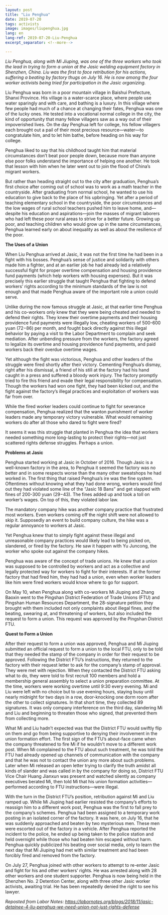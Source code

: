 ```yaml
---
layout: post
title: "Liu Penghua"
date: 2019-07-20
tags: activists
image: images/liupenghua.jpg
lang: en
lang-ref: 2019-07-20-Liu-Penghua
excerpt_separator: <!--more-->

---
```


<em>Liu Penghua, along with Mi Jiuping, was one of the three workers who took the lead in trying to form a union at the Jasic welding equipment factory in Shenzhen, China. Liu was the first to face retribution for his actions, suffering a beating by factory thugs on July 16. He is now among the four worker activists being tried for participation in the Jasic organizing.</em>

Liu Penghua was born in a poor mountain village in Baishui Prefecture, Shanxi Province. His village is a water-scarce place, where people use water sparingly and with care, and bathing is a luxury. In this village where few people had much of a chance at changing their fates, Penghua was one of the lucky ones. He tested into a vocational normal college in the city, the kind of opportunity that many fellow villagers saw as a way out of their impoverished lives. On the day Penghua left for college, his fellow villagers each brought out a pail of their most precious resource—water—to congratulate him, and to let him bathe, before heading on his way for college.

Penghua liked to say that his childhood taught him that material circumstances don’t beat poor people down, because more than anyone else poor folks understand the importance of helping one another. He took that lesson with him when he later went out to join the flood of China’s migrant workers.

But rather than heading straight out to the city after graduation, Penghua’s first choice after coming out of school was to work as a math teacher in the countryside. After graduating from normal school, he wanted to use his education to give back to the place of his upbringing. Yet after a period of teaching elementary school in the countryside, the poor circumstances and the low wages of rural school teachers pushed him to leave home, and—despite his education and aspirations—join the masses of migrant laborers who had left these poor rural areas to strive for a better future. Growing up poor, and teaching children who would grow up in the same circumstances, Penghua learned early on about inequality as well as about the resilience of the poor.


<strong>The Uses of a Union</strong>

When Liu Penghua arrived at Jasic, it was not the first time he had been in a fight with his bosses. Penghua’s sense of justice and solidarity with others made him a fighter, and at an earlier job he had already led a relatively successful fight for proper overtime compensation and housing providence fund payments (which help workers with housing expenses). But it was precisely this earlier struggle that taught Penghua that fighting to defend workers’ rights according to the minimum standards of the law is not enough and that made Penghua aware of the important role a union could serve.

Unlike during the now famous struggle at Jasic, at that earlier time Penghua and his co-workers only knew that they were being cheated and needed to defend their rights. They knew their overtime payments and their housing providence fund payments were illegally low, cheating workers of 500-600 yuan ($72-$86) per month, and fought back directly against this illegal behavior by paying a visit to the Labor Department to complain and seek mediation. After unbending pressure from the workers, the factory agreed to legalize its overtime and housing providence fund payments, and paid workers back their overdue overtime wages.

Yet although the fight was victorious, Penghua and other leaders of the struggle were fired shortly after their victory. Cementing Penghua’s dismay, right after his dismissal, a friend of his still at the factory had his hand caught in a press and suffered a bloody work injury. The factory promptly tried to fire this friend and evade their legal responsibility for compensation. Though the workers had won one fight, they had been kicked out, and the fight against the factory’s illegal practices and exploitation of workers was far from over.

While the fired worker leaders could continue to fight for severance compensation, Penghua realized that the wanton punishment of worker leaders made any temporary victory vulnerable. What would remaining workers do after all those who dared to fight were fired?

It seems it was this struggle that planted in Penghua the idea that workers needed something more long-lasting to protect their rights—not just scattered rights defense struggles. Perhaps a union.


<strong>Problems at Jasic</strong>

Penghua started working at Jasic in October of 2016. Though Jasic is a well-known factory in the area, to Penghua it seemed the factory was no better and in some respects worse than the many other sweatshops he had worked in. The first thing that raised Penghua’s ire was the fine system. Oftentimes without knowing what they had done wrong, workers would find out they had violated some line of the “Jasic 18 Bans” and get slapped with fines of 200-300 yuan ($29-$43). The fines added up and took a toll on worker’s wages. On top of this, they violated labor law.

The mandatory company hike was another company practice that frustrated most workers. Even workers coming off the night shift were not allowed to skip it. Supposedly an event to build company culture, the hike was a regular annoyance to workers at Jasic.

Yet Penghua knew that to simply fight against these illegal and unreasonable company practices would likely lead to being picked on, slandered, or fired by the factory. He saw it happen with Yu Juncong, the worker who spoke out against the company hikes.

Penghua was aware of the concept of trade unions. He knew that a union was supposed to be controlled by workers and act as a collective and legally protected way for workers to fight for their interests. If at the former factory that had fired him, they had had a union, even when worker leaders like him were fired workers would know where to go for support.

On May 10, when Penghua along with co-workers Mi Jiuping and Zhang Baoxin went to the Pingshan District Federation of Trade Unions (FTU) and Pingshan Human Resources Department, the 28-signature petition they brought with them included not only complaints about illegal fines, and the beating, swearing at, and threatening of workers, but also included the request to form a union. This request was approved by the Pingshan District FTU.


<strong>Quest to Form a Union</strong>

After their request to form a union was approved, Penghua and Mi Jiuping submitted an official request to form a union to the local FTU, only to be told that they needed the stamp of the company in order for their request to be approved. Following the District FTU’s instructions, they returned to the factory with their request letter to ask for the company’s stamp of approval. They were met with rejection. When they contacted the District FTU asking what to do, they were told to first recruit 100 members and hold a membership general assembly to select a union preparation committee. At the time, workers were working overtime until 9:30 every evening. Mi and Liu were left with no choice but to use evening hours, staying busy until nearly midnight for two days in a row, door-knocking one dorm room after the other to collect signatures. In that short time, they collected 89 signatures. It was only company interference on the third day, slandering Mi and Liu and beginning to threaten those who signed, that prevented them from collecting more.

What Mi and Liu hadn’t expected was that the District FTU would swiftly flip on them and go from being supportive to denying their involvement in the union formation effort. The first sign of the FTU’s about-face came when the company threatened to fire Mi if he wouldn’t move to a different work post. When Mi complained to the FTU about such treatment, he was told the FTU had already opened up channels of communication with the company and that he was not to contact the union any more about such problems. Later when Mi released an open letter trying to clarify the truth amidst all kinds of slander and was called in by the company for doing so, District FTU Vice Chair Huang Jianxun was present and watched silently as company executives berated Mi, then told Mi that his union formation activities—performed according to FTU instructions—were illegal.

With the turn in the District FTU’s position, retribution against Mi and Liu ramped up. While Mi Jiuping had earlier resisted the company’s efforts to reassign him to a different work post, Penghua was the first to fall prey to the company’s schemes. Penghua had been assigned to a temporary work posting in an isolated corner of the factory. It was here, on July 16, that he was suddenly approached and beaten by two mysterious men. These men were escorted out of the factory in a vehicle. After Penghua reported the incident to the police, he ended up being taken to the police station and held overnight while those who had beaten him escaped without harm. Penghua quickly publicized his beating over social media, only to learn the next day that Mi Jiuping had met with similar treatment and had been forcibly fired and removed from the factory.

On July 27, Penghua joined with other workers to attempt to re-enter Jasic and fight for his and other workers’ rights. He was arrested along with 28 other workers and one student supporter. Penghua is now being held in the Shenzhen No. 2 Detention Center, along with three other Jasic worker activists, awaiting trial. He has been repeatedly denied the right to see his lawyer.


<em>Reposted from Labor Notes: <https://labornotes.org/blogs/2018/11/jasic-detainee-4-liu-penghua-we-need-union-not-just-rights-defense></em>
